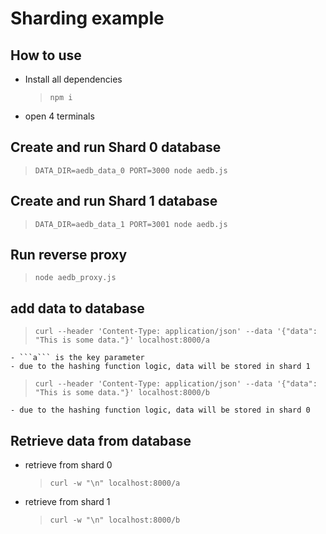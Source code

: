 # Sharding example

## How to use

- Install all dependencies
  > `npm i`
- open 4 terminals

## Create and run Shard 0 database

> `DATA_DIR=aedb_data_0 PORT=3000 node aedb.js`

## Create and run Shard 1 database

> `DATA_DIR=aedb_data_1 PORT=3001 node aedb.js`

## Run reverse proxy

> `node aedb_proxy.js`

## add data to database

> `curl --header 'Content-Type: application/json' --data '{"data": "This is some data."}' localhost:8000/a`

    - ```a``` is the key parameter
    - due to the hashing function logic, data will be stored in shard 1

> `curl --header 'Content-Type: application/json' --data '{"data": "This is some data."}' localhost:8000/b`

    - due to the hashing function logic, data will be stored in shard 0

## Retrieve data from database

- retrieve from shard 0
  > `curl -w "\n" localhost:8000/a`
- retrieve from shard 1
  > `curl -w "\n" localhost:8000/b`
